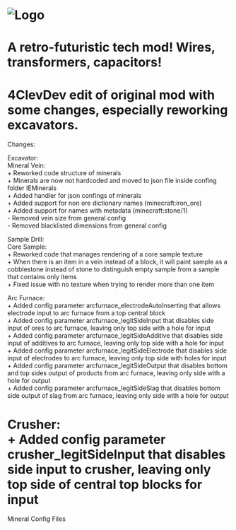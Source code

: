 ![Logo](https://raw.githubusercontent.com/BluSunrize/ImmersiveEngineering/master/src/main/resources/assets/immersiveengineering/logo.png)
==============

A retro-futuristic tech mod!
Wires, transformers, capacitors!
==============

4ClevDev edit of original mod with some changes, especially reworking excavators.
==============

Changes:

  Excavator:<br/>
    Mineral Vein:<br/>
      + Reworked code structure of minerals<br/>
      + Minerals are now not hardcoded and moved to json file inside confing folder IEMinerals<br/>
      + Added handler for json confings of minerals<br/>
      + Added support for non ore dictionary names (minecraft:iron_ore)<br/>
      + Added support for names with metadata (minecraft:stone/1)<br/>
      - Removed vein size from general config<br/>
      - Removed blacklisted dimensions from general config<br/>
    
  Sample Drill:<br/>
    Core Sample:<br/>
      + Reworked code that manages rendering of a core sample texture<br/>
        + When there is an item in a vein instead of a block, it will paint sample as a cobblestone instead of stone to distinguish empty sample from a sample that contains only items<br/>
        + Fixed issue with no texture when trying to render more than one item<br/>
    
  Arc Furnace:<br/>
    + Added config parameter arcfurnace_electrodeAutoInserting that allows electrode input to arc furnace from a top central block<br/>
    + Added config parameter arcfurnace_legitSideInput that disables side input of ores to arc furnace, leaving only top side with a hole for input<br/>
    + Added config parameter arcfurnace_legitSideAdditive that disables side input of additives to arc furnace, leaving only top side with a hole for input<br/>
    + Added config parameter arcfurnace_legitSideElectrode that disables side input of electrodes to arc furnace, leaving only top side with holes for input<br/>
    + Added config parameter arcfurnace_legitSideOutput that disables bottom and top sides output of products from arc furnace, leaving only side with a hole for output<br/>
    + Added config parameter arcfurnace_legitSideSlag that disables bottom side output of slag from arc furnace, leaving only side with a hole for output<br/>
    
  Crusher:<br/>
    + Added config parameter crusher_legitSideInput that disables side input to crusher, leaving only top side of central top blocks for input
==============

  Mineral Config Files
